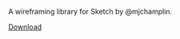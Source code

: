 A wireframing library for Sketch by @mjchamplin.

[Download](https://github.com/mjchamplin/Nucleus/blob/master/sketch/Nucleus%20Wireframing%20Library.sketch?raw=true)
